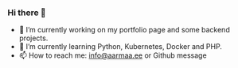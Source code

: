 ### Hi there 👋

- 🔭 I’m currently working on my portfolio page and some backend projects.
- 🌱 I’m currently learning Python, Kubernetes, Docker and PHP.
- 📫 How to reach me: info@aarmaa.ee or Github message
